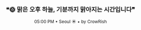 <div align="center">

<br>

<h3>❝🌞 맑은 오후 하늘, 기분까지 맑아지는 시간입니다❞</h3>

<sub>05:00 PM • Seoul ☀️ • by CrowRish</sub>

<br>

</div>